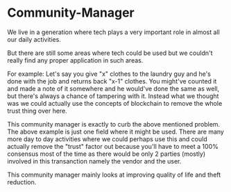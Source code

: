 # Community-Manager

We live in a generation where tech plays a very important role in almost all our daily activities. <br/>

But there are still some areas where tech could be used but we couldn't really find any proper application in such areas.<br/>

For example: Let's say you give "x" clothes to the laundry guy and he's done with the job and returns back "x-1" clothes. You might've counted it and made a note of it somewhere and he would've done the same as well, but there's always a chance of tampering with it. Instead what we thought was we could actually use the concepts of blockchain to remove the whole trust thing over here.<br/>

This community manager is exactly to curb the above mentioned problem. The above example is just one field where it might be used. There are many more day to day activities where we could perhaps use this and could actually remove the "trust" factor out because you'll have to meet a 100% consensus most of the time as there would be only 2 parties (mostly) involved in this transanction namely the vendor and the user.<br/>

This community manager mainly looks at improving quality of life and theft reduction.<br/>
